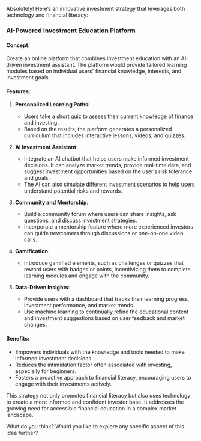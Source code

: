 Absolutely! Here’s an innovative investment strategy that leverages both technology and financial literacy: 

### **AI-Powered Investment Education Platform**

#### Concept:
Create an online platform that combines investment education with an AI-driven investment assistant. The platform would provide tailored learning modules based on individual users' financial knowledge, interests, and investment goals. 

#### Features:

1. **Personalized Learning Paths**:
   - Users take a short quiz to assess their current knowledge of finance and investing.
   - Based on the results, the platform generates a personalized curriculum that includes interactive lessons, videos, and quizzes.

2. **AI Investment Assistant**:
   - Integrate an AI chatbot that helps users make informed investment decisions. It can analyze market trends, provide real-time data, and suggest investment opportunities based on the user’s risk tolerance and goals.
   - The AI can also simulate different investment scenarios to help users understand potential risks and rewards.

3. **Community and Mentorship**:
   - Build a community forum where users can share insights, ask questions, and discuss investment strategies.
   - Incorporate a mentorship feature where more experienced investors can guide newcomers through discussions or one-on-one video calls.

4. **Gamification**:
   - Introduce gamified elements, such as challenges or quizzes that reward users with badges or points, incentivizing them to complete learning modules and engage with the community.

5. **Data-Driven Insights**:
   - Provide users with a dashboard that tracks their learning progress, investment performance, and market trends.
   - Use machine learning to continually refine the educational content and investment suggestions based on user feedback and market changes.

#### Benefits:
- Empowers individuals with the knowledge and tools needed to make informed investment decisions.
- Reduces the intimidation factor often associated with investing, especially for beginners.
- Fosters a proactive approach to financial literacy, encouraging users to engage with their investments actively.

This strategy not only promotes financial literacy but also uses technology to create a more informed and confident investor base. It addresses the growing need for accessible financial education in a complex market landscape. 

What do you think? Would you like to explore any specific aspect of this idea further?